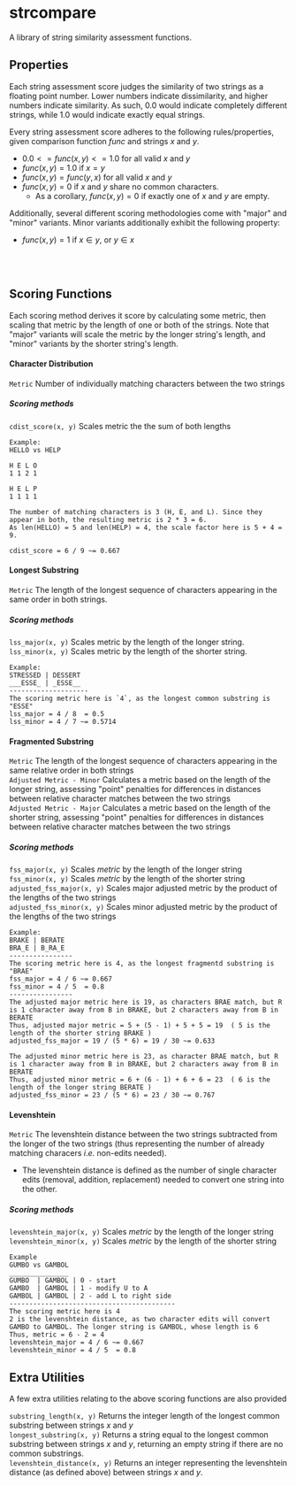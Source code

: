 # strcompare
A library of string similarity assessment functions.

## Properties
Each string assessment score judges the similarity of two strings as a floating point number. Lower numbers indicate dissimilarity, and higher numbers indicate similarity. As such, 0.0 would indicate completely different strings, while 1.0 would indicate exactly equal strings.

Every string assessment score adheres to the following rules/properties, given comparison function $func$ and strings $x$ and $y$.
* $0.0 <= func(x, y) <= 1.0$ for all valid $x$ and $y$
* $func(x, y) = 1.0$ if $x = y$
* $func(x, y) = func(y, x)$ for all valid $x$ and $y$
* $func(x, y) = 0$ if $x$ and $y$ share no common characters.
    * As a corollary, $func(x, y) = 0$ if exactly one of $x$ and $y$ are empty.

Additionally, several different scoring methodologies come with "major" and "minor" variants. Minor variants additionally exhibit the following property:
* $func(x, y) = 1$ if $x ∈ y$, or $y ∈ x$

<br />
<br />

## Scoring Functions
Each scoring method derives it score by calculating some metric, then scaling that metric by the length of one or both of the strings. 
Note that "major" variants will scale the metric by the longer string's length, and "minor" variants by the shorter string's length.

#### **Character Distribution**
`Metric` Number of individually matching characters between the two strings<br />
##### Scoring methods
`cdist_score(x, y)` Scales metric the the sum of both lengths
```
Example:
HELLO vs HELP

H E L O
1 1 2 1

H E L P
1 1 1 1

The number of matching characters is 3 (H, E, and L). Since they appear in both, the resulting metric is 2 * 3 = 6. 
As len(HELLO) = 5 and len(HELP) = 4, the scale factor here is 5 + 4 = 9.

cdist_score = 6 / 9 ~= 0.667
```

#### **Longest Substring**
`Metric` The length of the longest sequence of characters appearing in the same order in both strings.<br />
##### Scoring methods
`lss_major(x, y)` Scales metric by the length of the longer string.<br />
`lss_minor(x, y)` Scales metric by the length of the shorter string.
```
Example:
STRESSED | DESSERT
___ESSE_ | _ESSE__
--------------------
The scoring metric here is `4`, as the longest common substring is "ESSE"
lss_major = 4 / 8  = 0.5
lss_minor = 4 / 7 ~= 0.5714
```

#### **Fragmented Substring**
`Metric` The length of the longest sequence of characters appearing in the same relative order in both strings<br />
`Adjusted Metric - Minor` Calculates a metric based on the length of the longer string, assessing "point" penalties for differences in distances between relative character matches between the two strings<br />
`Adjusted Metric - Major` Calculates a metric based on the length of the shorter string, assessing "point" penalties for differences in distances between relative character matches between the two strings<br />
##### Scoring methods
`fss_major(x, y)` Scales $metric$ by the length of the longer string<br />
`fss_minor(x, y)` Scales $metric$ by the length of the shorter string<br />
`adjusted_fss_major(x, y)` Scales major adjusted metric by the product of the lengths of the two strings<br />
`adjusted_fss_minor(x, y)` Scales minor adjusted metric by the product of the lengths of the two strings<br >
```
Example:
BRAKE | BERATE
BRA_E | B_RA_E
----------------
The scoring metric here is 4, as the longest fragmentd substring is "BRAE"
fss_major = 4 / 6 ~= 0.667
fss_minor = 4 / 5  = 0.8
----------------
The adjusted major metric here is 19, as characters BRAE match, but R is 1 character away from B in BRAKE, but 2 characters away from B in BERATE
Thus, adjusted major metric = 5 + (5 - 1) + 5 + 5 = 19  ( 5 is the length of the shorter string BRAKE )
adjusted_fss_major = 19 / (5 * 6) = 19 / 30 ~= 0.633

The adjusted minor metric here is 23, as character BRAE match, but R is 1 character away from B in BRAKE, but 2 characters away from B in BERATE
Thus, adjusted minor metric = 6 + (6 - 1) + 6 + 6 = 23  ( 6 is the length of the longer string BERATE )
adjusted_fss_minor = 23 / (5 * 6) = 23 / 30 ~= 0.767
```

#### **Levenshtein**
`Metric` The levenshtein distance between the two strings subtracted from the longer of the two strings (thus representing the number of already matching characers $i.e.$ non-edits needed).
  * The levenshtein distance is defined as the number of single character edits (removal, addition, replacement) needed to convert one string into the other.
##### Scoring methods
`levenshtein_major(x, y)` Scales $metric$ by the length of the longer string<br />
`levenshtein_minor(x, y)` Scales $metric$ by the length of the shorter string
```
Example
GUMBO vs GAMBOL
_______________
GUMBO  | GAMBOL | 0 - start
GAMBO  | GAMBOL | 1 - modify U to A
GAMBOL | GAMBOL | 2 - add L to right side
------------------------------------------
The scoring metric here is 4
2 is the levenshtein distance, as two character edits will convert GAMBO to GAMBOL. The longer string is GAMBOL, whose length is 6
Thus, metric = 6 - 2 = 4
levenshtein_major = 4 / 6 ~= 0.667
levenshtein_minor = 4 / 5  = 0.8

```

## Extra Utilities
A few extra utilities relating to the above scoring functions are also provided

`substring_length(x, y)` Returns the integer length of the longest common substring between strings $x$ and $y$<br />
`longest_substring(x, y)` Returns a string equal to the longest common substring between strings $x$ and $y$, returning an empty string if there are no common substrings.<br />
`levenshtein_distance(x, y)` Returns an integer representing the levenshtein distance (as defined above) between strings $x$ and $y$.<br />